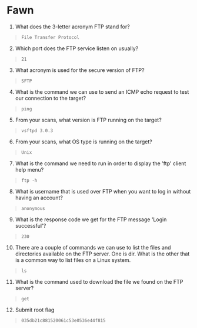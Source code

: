 # Fawn

1. What does the 3-letter acronym FTP stand for?
> `File Transfer Protocol`

2. Which port does the FTP service listen on usually?
> `21`

3. What acronym is used for the secure version of FTP?
> `SFTP`

4. What is the command we can use to send an ICMP echo request to test our connection to the target?
> `ping`

5. From your scans, what version is FTP running on the target?
> `vsftpd 3.0.3`

6. From your scans, what OS type is running on the target?
> `Unix`

7. What is the command we need to run in order to display the 'ftp' client help menu?
> `ftp -h`

8. What is username that is used over FTP when you want to log in without having an account?
> `anonymous`

9. What is the response code we get for the FTP message 'Login successful'?
> `230`

10. There are a couple of commands we can use to list the files and directories available on the FTP server. One is dir. What is the other that is a common way to list files on a Linux system.
> `ls`

11. What is the command used to download the file we found on the FTP server?
> `get`

12. Submit root flag
> `035db21c881520061c53e0536e44f815`